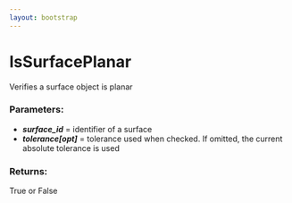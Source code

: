 ```yaml
---
layout: bootstrap
---
```


# IsSurfacePlanar

Verifies a surface object is planar
          

### Parameters:

- ***surface_id*** = identifier of a surface
- ***tolerance[opt]*** = tolerance used when checked. If omitted, the current absolute
  tolerance is used
        

### Returns:


True or False
        


